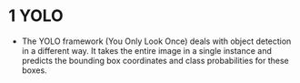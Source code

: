 # 1 YOLO
* The YOLO framework (You Only Look Once)  deals with object detection in a different way. It takes the entire image in a single
instance and predicts the bounding box coordinates and class probabilities for these boxes.
